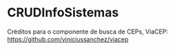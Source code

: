 # CRUDInfoSistemas
Créditos para o componente de busca de CEPs, ViaCEP: https://github.com/viniciussanchez/viacep
